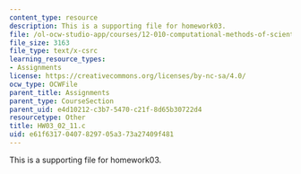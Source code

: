 ```yaml
---
content_type: resource
description: This is a supporting file for homework03.
file: /ol-ocw-studio-app/courses/12-010-computational-methods-of-scientific-programming-fall-2011/e61f63170407829705a373a27409f481_HW03_02_11.c
file_size: 3163
file_type: text/x-csrc
learning_resource_types:
- Assignments
license: https://creativecommons.org/licenses/by-nc-sa/4.0/
ocw_type: OCWFile
parent_title: Assignments
parent_type: CourseSection
parent_uid: e4d10212-c3b7-5470-c21f-8d65b30722d4
resourcetype: Other
title: HW03_02_11.c
uid: e61f6317-0407-8297-05a3-73a27409f481
---
```

This is a supporting file for homework03.